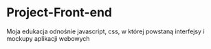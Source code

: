 # Project-Front-end
Moja edukacja odnośnie javascript, css, w której powstaną interfejsy i mockupy aplikacji webowych
